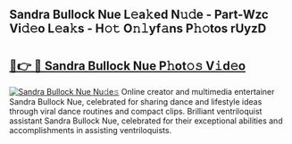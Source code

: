 ## Sandra Bullock Nue L𝚎a𝚔ed N𝚞𝚍e - Part-Wzc Vi𝚍𝚎o L𝚎a𝚔s - H𝚘𝚝 O𝚗𝚕yf𝚊ns P𝚑𝚘tos rUyzD

# <h2><a href="http://kf7b1us.oniu.top/?m=Sandra+Bullock+Nue">🔗👉 🔴 Sandra Bullock Nue P𝚑ot𝚘𝚜 V𝚒d𝚎o</a></h2>

[![Sandra Bullock Nue Nu𝚍e𝚜](https://i.imgur.com/0qMVB7G.gif)](http://kf7b1us.oniu.top/?m=Sandra+Bullock+Nue)
Online creator and multimedia entertainer Sandra Bullock Nue, celebrated for sharing dance and lifestyle ideas through viral dance routines and compact clips. Brilliant ventriloquist assistant Sandra Bullock Nue, celebrated for their exceptional abilities and accomplishments in assisting ventriloquists.  
